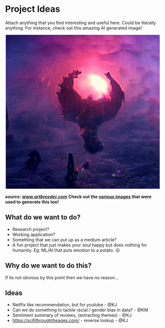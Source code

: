 # Project Ideas
Attach anything that you find interesting and useful here. Could be literally anything. For instance, check out this amazing AI generated image!

<div style="text-align:center">
<img src="/658f25a214765c67.jpeg" height="500">
</div>

___source: www.artbreeder.com___ 
__Check out the [various images](https://www.artbreeder.com/lineage?k=6a8e994b1eb975c8167f) that were used to generate this too!__

## What do we want to do?
- Research project?
- Working application?
- Something that we can put up as a medium article?
- A fun project that just makes your soul happy but does nothing for humanity. Eg: ML/AI that puts emotion to a potato. :stuck_out_tongue:	

## Why do we want to do this?
If its not obvious by this point then we have no reason...


## Ideas
- Netlfix like recommendation, but for youtube - @KJ
- Can we do something to tackle racial / gender bias in data? - @KM
- Sentiment summary of reviews, (extracting themes) - @KJ
- https://scifithroughtheages.com/ - reverse lookup - @KJ
